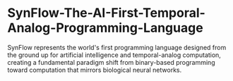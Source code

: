 # SynFlow-The-AI-First-Temporal-Analog-Programming-Language
SynFlow represents the world's first programming language designed from the ground up for artificial intelligence and temporal-analog computation, creating a fundamental paradigm shift from binary-based programming toward computation that mirrors biological neural networks.
